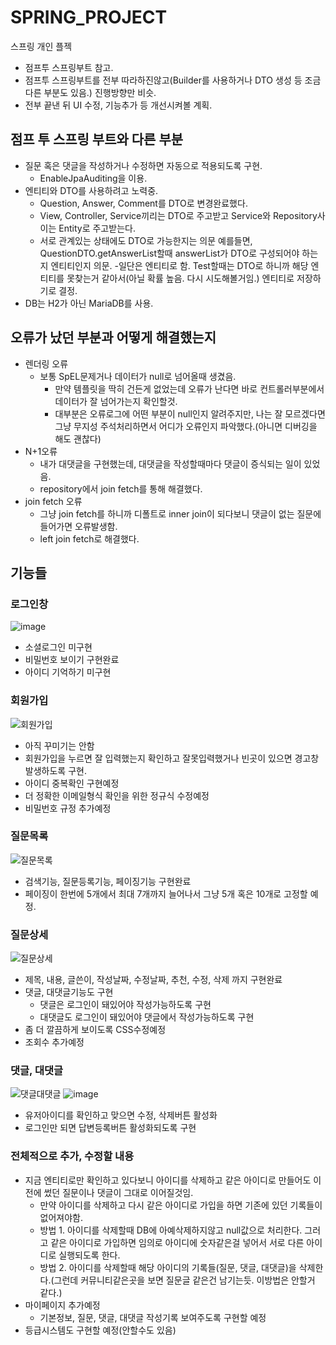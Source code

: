 # SPRING_PROJECT
스프링 개인 플젝

- 점프투 스프링부트 참고.
- 점프투 스프링부트를 전부 따라하진않고(Builder를 사용하거나 DTO 생성 등 조금 다른 부분도 있음.) 진행방향만 비슷.
- 전부 끝낸 뒤 UI 수정, 기능추가 등 개선시켜볼 계획.

## 점프 투 스프링 부트와 다른 부분

- 질문 혹은 댓글을 작성하거나 수정하면 자동으로 적용되도록 구현.
  - EnableJpaAuditing을 이용.
- 엔티티와 DTO를 사용하려고 노력중.
  - Question, Answer, Comment를 DTO로 변경완료했다.
  - View, Controller, Service끼리는 DTO로 주고받고 Service와 Repository사이는 Entity로 주고받는다.
  - 서로 관계있는 상태에도 DTO로 가능한지는 의문 예를들면, QuestionDTO.getAnswerList할때 answerList가 DTO로 구성되어야 하는지 엔티티인지 의문.
    -일단은 엔티티로 함. Test할때는 DTO로 하니까 해당 엔티티를 못찾는거 같아서(아닐 확률 높음. 다시 시도해볼거임.) 엔티티로 저장하기로 결정.
- DB는 H2가 아닌 MariaDB를 사용.

## 오류가 났던 부분과 어떻게 해결했는지

- 렌더링 오류
  - 보통 SpEL문제거나 데이터가 null로 넘어올때 생겼음.
    - 만약 템플릿을 딱히 건든게 없었는데 오류가 난다면 바로 컨트롤러부분에서 데이터가 잘 넘어가는지 확인할것.
    - 대부분은 오류로그에 어떤 부분이 null인지 알려주지만, 나는 잘 모르겠다면 그냥 무지성 주석처리하면서 어디가 오류인지 파악했다.(아니면 디버깅을 해도 괜찮다) 
- N+1오류
  - 내가 대댓글을 구현했는데, 대댓글을 작성할때마다 댓글이 증식되는 일이 있었음.
  - repository에서 join fetch를 통해 해결했다.
- join fetch 오류
  - 그냥 join fetch를 하니까 디폴트로 inner join이 되다보니 댓글이 없는 질문에 들어가면 오류발생함.
  - left join fetch로 해결했다.

## 기능들

### 로그인창
![image](https://user-images.githubusercontent.com/79801565/208492281-47873c1f-3ca5-4537-a404-b7c94da3f3c4.png)

- 소셜로그인 미구현
- 비밀번호 보이기 구현완료
- 아이디 기억하기 미구현

### 회원가입
![회원가입](https://user-images.githubusercontent.com/79801565/208492552-1d40b3f6-d686-4c4c-8fdc-e53d6e63b12f.png)

- 아직 꾸미기는 안함
- 회원가입을 누르면 잘 입력했는지 확인하고 잘못입력했거나 빈곳이 있으면 경고창 발생하도록 구현.
- 아이디 중복확인 구현예정
- 더 정확한 이메일형식 확인을 위한 정규식 수정예정
- 비밀번호 규정 추가예정

### 질문목록
![질문목록](https://user-images.githubusercontent.com/79801565/208492956-2c8e34aa-de72-4bca-b12c-0aa09ddb322d.png)

- 검색기능, 질문등록기능, 페이징기능 구현완료
- 페이징이 한번에 5개에서 최대 7개까지 늘어나서 그냥 5개 혹은 10개로 고정할 예정.

### 질문상세
![질문상세](https://user-images.githubusercontent.com/79801565/208493337-2f95937e-54ab-45ee-a04f-0eb14edb2dc2.png)

- 제목, 내용, 글쓴이, 작성날짜, 수정날짜, 추천, 수정, 삭제 까지 구현완료
- 댓글, 대댓글기능도 구현
  - 댓글은 로그인이 돼있어야 작성가능하도록 구현
  - 대댓글도 로그인이 돼있어야 댓글에서 작성가능하도록 구현
- 좀 더 깔끔하게 보이도록 CSS수정예정
- 조회수 추가예정

### 댓글, 대댓글
![댓글대댓글](https://user-images.githubusercontent.com/79801565/208493949-7f93363c-d1af-4207-90c0-ff1ce7b40b38.png)
![image](https://user-images.githubusercontent.com/79801565/208494132-77550dcf-3be6-45da-867c-cf6ad18e745b.png)

- 유저아이디를 확인하고 맞으면 수정, 삭제버튼 활성화
- 로그인만 되면 답변등록버튼 활성화되도록 구현

### 전체적으로 추가, 수정할 내용

- 지금 엔티티로만 확인하고 있다보니 아이디를 삭제하고 같은 아이디로 만들어도 이전에 썼던 질문이나 댓글이 그대로 이어질것임.
  - 만약 아이디를 삭제하고 다시 같은 아이디로 가입을 하면 기존에 있던 기록들이 없어져야함.
  - 방법 1. 아이디를 삭제할때 DB에 아예삭제하지않고 null값으로 처리한다. 그러고 같은 아이디로 가입하면 임의로 아이디에 숫자같은걸 넣어서 서로 다른 아이디로 실행되도록 한다.
  - 방법 2. 아이디를 삭제할때 해당 아이디의 기록들(질문, 댓글, 대댓글)을 삭제한다.(그런데 커뮤니티같은곳을 보면 질문글 같은건 남기는듯. 이방법은 안할거 같다.)
- 마이페이지 추가예정
  - 기본정보, 질문, 댓글, 대댓글 작성기록 보여주도록 구현할 예정
- 등급시스템도 구현할 예정(안할수도 있음)
